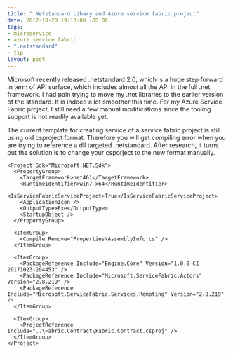 ```yaml
---
title: ".Netstandard Libary and Azure service fabric project"
date: 2017-10-28 19:13:00 -05:00
tags:
- microservice
- azure service fabric
- ".netstandard"
- tip
layout: post
---
```


Microsoft recently released .netstandard 2.0, which is a huge step forward in term of API surface, which includes almost all the API in the full .net framework. I had pain trying to move my .net libraries to the earlier version of the standard. It is indeed a lot smoother this time. For my Azure Service Fabric project, I still need a few manual modifications since the tooling support is not readily available yet.

<!--more-->

The current template for creating service of a service fabric project is still using old csproject format. Therefore you will get compiling error when you are trying to reference a dll targeted .netstandard. After research, it turns out the solution is to change your csporject to the new format manually.

~~~
<Project Sdk="Microsoft.NET.Sdk">
  <PropertyGroup>
    <TargetFramework>net461</TargetFramework>
    <RuntimeIdentifier>win7-x64</RuntimeIdentifier>
    <IsServiceFabricServiceProject>True</IsServiceFabricServiceProject>
    <ApplicationIcon />
    <OutputType>Exe</OutputType>
    <StartupObject />
  </PropertyGroup>

  <ItemGroup>
    <Compile Remove="Properties\AssemblyInfo.cs" />
  </ItemGroup>

  <ItemGroup>
    <PackageReference Include="Engine.Core" Version="1.0.0-CI-20171023-204453" />
    <PackageReference Include="Microsoft.ServiceFabric.Actors" Version="2.8.219" />
    <PackageReference Include="Microsoft.ServiceFabric.Services.Remoting" Version="2.8.219" />
  </ItemGroup>

  <ItemGroup>
    <ProjectReference Include="..\Fabric.Contract\Fabric.Contract.csproj" />
  </ItemGroup>
</Project>
~~~